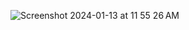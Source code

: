 
![Screenshot 2024-01-13 at 11 55 26 AM](https://github.com/laingk288/restaurant_rooftop/assets/135386431/30626122-3e86-403d-ac66-0abf2aecd4cf)
